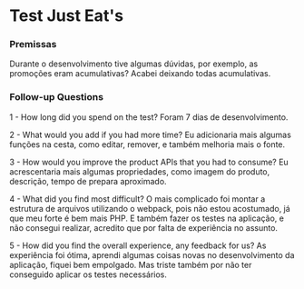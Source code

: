 # Test Just Eat's

### Premissas
Durante o desenvolvimento tive algumas dúvidas, por exemplo, as promoções eram acumulativas? Acabei deixando todas acumulativas.

### Follow-up Questions
1 - How long did you spend on the test?
Foram 7 dias de desenvolvimento.

2 - What would you add if you had more time?
Eu adicionaria mais algumas funções na cesta, como editar, remover, e também melhoria mais o fonte.

3 - How would you improve the product APIs that you had to consume?
Eu acrescentaria mais algumas propriedades, como imagem do produto, descrição, tempo de prepara aproximado.

4 - What did you find most difficult?
O mais complicado foi montar a estrutura de arquivos utilizando o webpack, pois não estou acostumado, já que meu forte é bem mais PHP. E também fazer os testes na aplicação, 
e não consegui realizar, acredito que por falta de experiência no assunto.

5 - How did you find the overall experience, any feedback for us?
As experiência foi ótima, aprendi algumas coisas novas no desenvolvimento da aplicação, fiquei bem empolgado. Mas triste também por não ter conseguido aplicar os 
testes necessários.
